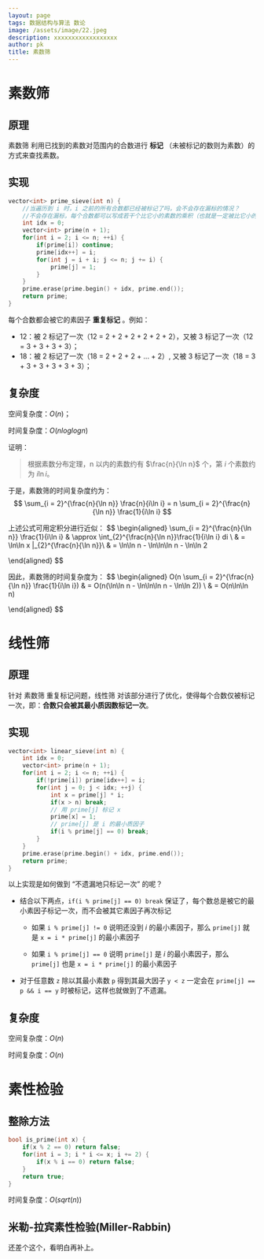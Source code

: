 ```yaml
---
layout: page
tags: 数据结构与算法 数论
image: /assets/image/22.jpeg
description: xxxxxxxxxxxxxxxxxx
author: pk
title: 素数筛
---
```


# 素数筛

## 原理

素数筛 利用已找到的素数对范围内的合数进行 **标记** （未被标记的数则为素数）的方式来查找素数。

## 实现

```cpp
vector<int> prime_sieve(int n) {
    //当遍历到 i 时，i 之前的所有合数都已经被标记了吗，会不会存在漏标的情况？
    //不会存在漏标，每个合数都可以写成若干个比它小的素数的乘积（也就是一定被比它小的素数标记过了）
    int idx = 0;
    vector<int> prime(n + 1);
    for(int i = 2; i <= n; ++i) {
        if(prime[i]) continue;
        prime[idx++] = i;
        for(int j = i + i; j <= n; j += i) {
            prime[j] = 1;
        }
    }
    prime.erase(prime.begin() + idx, prime.end());
    return prime;
}
```
每个合数都会被它的素因子 **重复标记** 。例如：
- 12：被 2 标记了一次（12 = 2 + 2 + 2 + 2 + 2 + 2），又被 3 标记了一次（12 = 3 + 3 + 3 + 3）；
- 18：被 2 标记了一次（18 = 2 + 2 + 2 + ... + 2）, 又被 3 标记了一次（18 = 3 + 3 + 3 + 3 + 3 + 3）；



## 复杂度

空间复杂度：$O(n)$；

时间复杂度：$O(nloglogn)$



证明：

> 根据素数分布定理，n 以内的素数约有 $\frac{n}{\ln n}$ 个，第 $i$ 个素数约为 $i\ln i$。

于是，素数筛的时间复杂度约为：
$$
\sum_{i = 2}^{\frac{n}{\ln n}} \frac{n}{i\ln i} = n \sum_{i = 2}^{\frac{n}{\ln n}} \frac{1}{i\ln i}
$$

上述公式可用定积分进行近似：
$$
\begin{aligned}
\sum_{i = 2}^{\frac{n}{\ln n}} \frac{1}{i\ln i} 
& \approx 
\int_{2}^{\frac{n}{\ln n}}\frac{1}{i\ln i} di \\
& =
\ln\ln x |_{2}^{\frac{n}{\ln n}}\\
& = \ln\ln n - \ln\ln\ln n - \ln\ln 2

\end{aligned}
$$

因此，素数筛的时间复杂度为：
$$
\begin{aligned}
O(n \sum_{i = 2}^{\frac{n}{\ln n}} \frac{1}{i\ln i})
& = 
O(n(\ln\ln n - \ln\ln\ln n - \ln\ln 2)) \\
& = 
O(n\ln\ln n)

\end{aligned}
$$



# 线性筛

## 原理

针对 素数筛 重复标记问题，线性筛 对该部分进行了优化，使得每个合数仅被标记一次，即：**合数只会被其最小质因数标记一次**。



## 实现

```cpp
vector<int> linear_sieve(int n) {
    int idx = 0;
    vector<int> prime(n + 1);
    for(int i = 2; i <= n; ++i) {
        if(!prime[i]) prime[idx++] = i;
        for(int j = 0; j < idx; ++j) {
            int x = prime[j] * i;
            if(x > n) break;
            // 用 prime[j] 标记 x
            prime[x] = 1;
            // prime[j] 是 i 的最小质因子
            if(i % prime[j] == 0) break;
        }
    }
    prime.erase(prime.begin() + idx, prime.end());
    return prime;
}
```

以上实现是如何做到 “不遗漏地只标记一次” 的呢？

- 结合以下两点，`if(i % prime[j] == 0) break` 保证了，每个数总是被它的最小素因子标记一次，而不会被其它素因子再次标记

    - 如果 `i % prime[j] != 0` 说明还没到 $i$ 的最小素因子，那么 `prime[j]` 就是 `x = i * prime[j]` 的最小素因子

    - 如果 `i % prime[j] == 0` 说明 `prime[j]` 是 $i$​ 的最小素因子，那么 `prime[j]` 也是 `x = i * prime[j]` 的最小素因子

- 对于任意数 `z` 除以其最小素数 `p` 得到其最大因子 `y < z` 一定会在 `prime[j] == p && i == y` 时被标记，这样也就做到了不遗漏。



## 复杂度

空间复杂度：$O(n)$

时间复杂度：$O(n)$



# 素性检验

## 整除方法



```c
bool is_prime(int x) {
    if(x % 2 == 0) return false;
    for(int i = 3; i * i <= x; i += 2) {
        if(x % i == 0) return false;
    }
    return true;
}
```
时间复杂度：$O(sqrt(n))$



## 米勒-拉宾素性检验(Miller-Rabbin)

还差个这个，看明白再补上。
